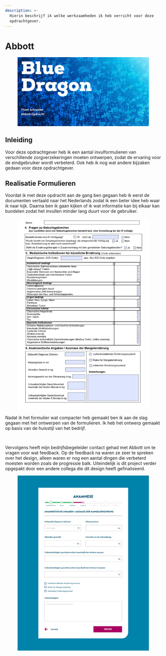 ```yaml
---
description: >-
  Hierin beschrijf ik welke werkzaamheden ik heb verricht voor deze
  opdrachtgever.
---
```


# Abbott

<figure><img src="../.gitbook/assets/vakabbott.png" alt=""><figcaption></figcaption></figure>

## Inleiding

Voor deze opdrachtgever heb ik een aantal invulformulieren van verschillende zorgverzekeringen moeten ontwerpen, zodat de ervaring voor de eindgebruiker wordt verbeterd. Ook heb ik nog wat andere bijzaken gedaan voor deze opdrachtgever.

## Realisatie Formulieren

Voordat ik met deze opdracht aan de gang ben gegaan heb ik eerst de documenten vertaald naar het Nederlands zodat ik een beter idee heb waar ik naar kijk. Daarna ben ik gaan kijken of ik wat informatie kan bij elkaar kan bundelen zodat het invullen minder lang duurt voor de gebruiker.

<figure><img src="../.gitbook/assets/formulierabbott.png" alt=""><figcaption></figcaption></figure>

Nadat ik het formulier wat compacter heb gemaakt ben ik aan de slag gegaan met het ontwerpen van de formulieren. Ik heb het ontwerp gemaakt op basis van de huisstijl van het bedrijf.&#x20;

<figure><img src="../.gitbook/assets/Web 1920 – 6.png" alt=""><figcaption></figcaption></figure>

Vervolgens heeft mijn bedrijfsbegeleider contact gehad met Abbott om te vragen voor wat feedback. Op de feedback na waren ze zeer te spreken over het design, alleen waren er nog een aantal dingen die verbeterd moesten worden zoals de progressie balk. Uiteindelijk is dit project verder opgepakt door een andere collega die dit design heeft gefinaliseerd.

&#x20;

<figure><img src="../.gitbook/assets/Anamnese.png" alt=""><figcaption></figcaption></figure>


